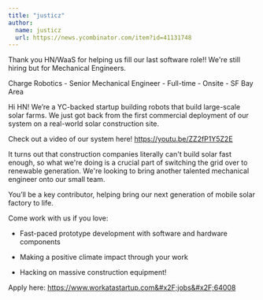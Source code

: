 ```yaml
---
title: "justicz"
author:
  name: justicz
  url: https://news.ycombinator.com/item?id=41131748
---
```

Thank you HN&#x2F;WaaS for helping us fill our last software role!! We&#x27;re still hiring but for Mechanical Engineers.

Charge Robotics - Senior Mechanical Engineer - Full-time - Onsite - SF Bay Area

Hi HN! We’re a YC-backed startup building robots that build large-scale solar farms. We just got back from the first commercial deployment of our system on a real-world solar construction site.

Check out a video of our system here! <a href="https:&#x2F;&#x2F;youtu.be&#x2F;ZZ2fP1Y5Z2E" rel="nofollow">https:&#x2F;&#x2F;youtu.be&#x2F;ZZ2fP1Y5Z2E</a>

It turns out that construction companies literally can&#x27;t build solar fast enough, so what we&#x27;re doing is a crucial part of switching the grid over to renewable generation. We&#x27;re looking to bring another talented mechanical engineer onto our small team.

You’ll be a key contributor, helping bring our next generation of mobile solar factory to life.

Come work with us if you love:

* Fast-paced prototype development with software and hardware components

* Making a positive climate impact through your work

* Hacking on massive construction equipment!

Apply here: <a href="https:&#x2F;&#x2F;www.workatastartup.com&#x2F;jobs&#x2F;64008" rel="nofollow">https:&#x2F;&#x2F;www.workatastartup.com&#x2F;jobs&#x2F;64008</a>
